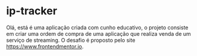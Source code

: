 # ip-tracker
Olá, está é uma aplicação criada com cunho educativo, o projeto consiste em criar uma ordem de compra de uma aplicação que realiza venda de um serviço de streaming. O desafio é proposto pelo site https://www.frontendmentor.io. 
